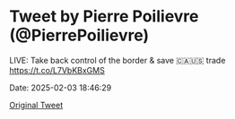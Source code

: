 # Tweet by Pierre Poilievre (@PierrePoilievre)

LIVE: Take back control of the border &amp; save 🇨🇦🇺🇸 trade https://t.co/L7VbKBxGMS

Date: 2025-02-03 18:46:29

[Original Tweet](https://x.com/PierrePoilievre/status/1886486431297888431)
